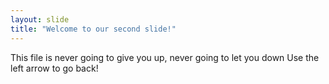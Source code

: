 ```yaml
---
layout: slide
title: "Welcome to our second slide!"
---
```

This file is never going to give you up, never going to let you down
Use the left arrow to go back!
